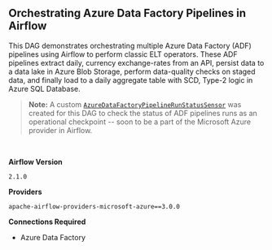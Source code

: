 ##  Orchestrating Azure Data Factory Pipelines in Airflow
This DAG demonstrates orchestrating multiple Azure Data Factory (ADF) pipelines using Airflow to perform classic ELT operators. These ADF pipelines extract daily, currency exchange-rates from an API, persist data to a data lake in Azure Blob Storage, perform data-quality checks on staged data, and finally load to a daily aggregate table with SCD, Type-2 logic in Azure SQL Database.

> **Note:** A custom [`AzureDataFactoryPipelineRunStatusSensor`](https://github.com/astronomer/modern-elt-salesforce-to-snowflake/blob/main/include/operators/salesforce_to_s3.py) was created for this DAG to check the status of ADF pipelines runs as an operational checkpoint -- soon to be a part of the Microsoft Azure provider in Airflow.

</br>

**Airflow Version**

   `2.1.0`

**Providers**

  ```
  apache-airflow-providers-microsoft-azure==3.0.0
  ```

**Connections Required**
  - Azure Data Factory
